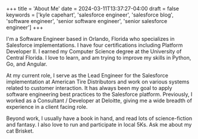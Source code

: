 +++
title = 'About Me'
date = 2024-03-11T13:37:27-04:00
draft = false
keywords = ['kyle capehart', 'salesforce engineer', 'salesforce blog', 'software engineer', 'senior software engineer', 'senior salesforce engineer']
+++

I'm a Software Engineer based in Orlando, Florida who specializes in Salesforce implementations. I have four certifications including Platform Developer II. I earned my Computer Science degree at the University of Central Florida. I love to learn, and am trying to improve my skills in Python, Go, and Angular.

At my current role, I serve as the Lead Engineer for the Salesforce implementation at American Tire Distributors and work on various systems related to customer interaction. It has always been my goal to apply software engineering best practices to the Salesforce platform. Previously, I worked as a Consultant / Developer at Deloitte, giving me a wide breadth of experience in a client facing role.

Beyond work, I usually have a book in hand, and read lots of science-fiction and fantasy. I also love to run and participate in local 5Ks. Ask me about my cat Brisket.
